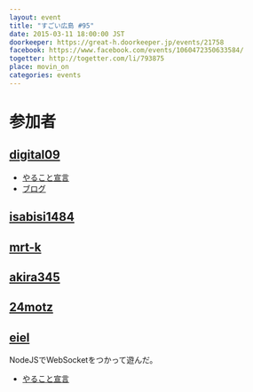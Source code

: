 ```yaml
---
layout: event
title: "すごい広島 #95"
date: 2015-03-11 18:00:00 JST
doorkeeper: https://great-h.doorkeeper.jp/events/21758
facebook: https://www.facebook.com/events/1060472350633584/
togetter: http://togetter.com/li/793875
place: movin_on
categories: events
---
```


# 参加者

## [digital09](https://github.com/digital09)

* [やること宣言](https://github.com/great-h/great-h.github.io/issues/1568)
* [ブログ](https://gist.github.com/digital09/5d9c1473b16ece90e865)


## [isabisi1484](http://twitter.com/isabisi1484)


## [mrt-k](https://github.com/mrt-k)


## [akira345](https://github.com/akira345)


## [24motz](http://twitter.com/24motz)


## [eiel](https://github.com/eiel)

NodeJSでWebSocketをつかって遊んだ。

* [やること宣言](https://github.com/great-h/great-h.github.io/issues/1567)
